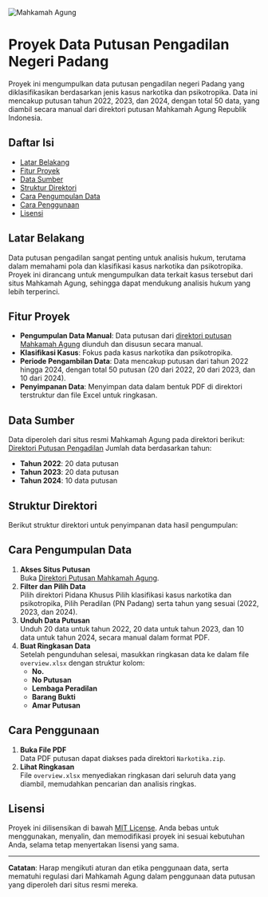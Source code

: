 ![Mahkamah Agung](https://upload.wikimedia.org/wikipedia/id/thumb/8/84/Logo_Mahkamah_Agung_Republik_Indonesia.png/1200px-Logo_Mahkamah_Agung_Republik_Indonesia.png)

# Proyek Data Putusan Pengadilan Negeri Padang

Proyek ini mengumpulkan data putusan pengadilan negeri Padang yang diklasifikasikan berdasarkan jenis kasus narkotika dan psikotropika. Data ini mencakup putusan tahun 2022, 2023, dan 2024, dengan total 50 data, yang diambil secara manual dari direktori putusan Mahkamah Agung Republik Indonesia.

## Daftar Isi
- [Latar Belakang](#latar-belakang)
- [Fitur Proyek](#fitur-proyek)
- [Data Sumber](#data-sumber)
- [Struktur Direktori](#struktur-direktori)
- [Cara Pengumpulan Data](#cara-pengumpulan-data)
- [Cara Penggunaan](#cara-penggunaan)
- [Lisensi](#lisensi)

## Latar Belakang
Data putusan pengadilan sangat penting untuk analisis hukum, terutama dalam memahami pola dan klasifikasi kasus narkotika dan psikotropika. Proyek ini dirancang untuk mengumpulkan data terkait kasus tersebut dari situs Mahkamah Agung, sehingga dapat mendukung analisis hukum yang lebih terperinci.

## Fitur Proyek
- **Pengumpulan Data Manual**: Data putusan dari [direktori putusan Mahkamah Agung](https://putusan3.mahkamahagung.go.id/direktori.html) diunduh dan disusun secara manual.
- **Klasifikasi Kasus**: Fokus pada kasus narkotika dan psikotropika.
- **Periode Pengambilan Data**: Data mencakup putusan dari tahun 2022 hingga 2024, dengan total 50 putusan (20 dari 2022, 20 dari 2023, dan 10 dari 2024).
- **Penyimpanan Data**: Menyimpan data dalam bentuk PDF di direktori terstruktur dan file Excel untuk ringkasan.

## Data Sumber
Data diperoleh dari situs resmi Mahkamah Agung pada direktori berikut:  
[Direktori Putusan Pengadilan](https://putusan3.mahkamahagung.go.id/direktori.html)
Jumlah data berdasarkan tahun:
- **Tahun 2022**: 20 data putusan
- **Tahun 2023**: 20 data putusan
- **Tahun 2024**: 10 data putusan

## Struktur Direktori
Berikut struktur direktori untuk penyimpanan data hasil pengumpulan:

## Cara Pengumpulan Data
1. **Akses Situs Putusan**  
   Buka [Direktori Putusan Mahkamah Agung](https://putusan3.mahkamahagung.go.id/direktori.html).
2. **Filter dan Pilih Data**  
   Pilih direktori Pidana Khusus Pilih klasifikasi kasus narkotika dan psikotropika, Pilih Peradilan (PN Padang) serta tahun yang sesuai (2022, 2023, dan 2024).
3. **Unduh Data Putusan**  
   Unduh 20 data untuk tahun 2022, 20 data untuk tahun 2023, dan 10 data untuk tahun 2024, secara manual dalam format PDF.
4. **Buat Ringkasan Data**  
   Setelah pengunduhan selesai, masukkan ringkasan data ke dalam file `overview.xlsx` dengan struktur kolom:
   - **No.**
   - **No Putusan**
   - **Lembaga Peradilan**
   - **Barang Bukti**
   - **Amar Putusan**

## Cara Penggunaan
1. **Buka File PDF**  
   Data PDF putusan dapat diakses pada direktori `Narkotika.zip`.
2. **Lihat Ringkasan**  
   File `overview.xlsx` menyediakan ringkasan dari seluruh data yang diambil, memudahkan pencarian dan analisis ringkas.

## Lisensi
Proyek ini dilisensikan di bawah [MIT License](LICENSE). Anda bebas untuk menggunakan, menyalin, dan memodifikasi proyek ini sesuai kebutuhan Anda, selama tetap menyertakan lisensi yang sama.

---

**Catatan**: Harap mengikuti aturan dan etika penggunaan data, serta mematuhi regulasi dari Mahkamah Agung dalam penggunaan data putusan yang diperoleh dari situs resmi mereka.
